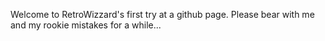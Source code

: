 Welcome to RetroWizzard's first try at a github page.
Please bear with me and my rookie mistakes for a while...
